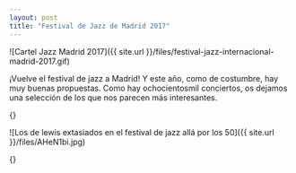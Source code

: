```yaml
---
layout: post
title: "Festival de Jazz de Madrid 2017" 
---
```



![Cartel Jazz Madrid 2017]({{ site.url }}/files/festival-jazz-internacional-madrid-2017.gif)

 
  
   
   


¡Vuelve el festival de jazz a Madrid! Y este año, como de costumbre, hay muy buenas propuestas. Como hay ochocientosmil conciertos, os dejamos una selección de los que nos parecen más interesantes. 



{}



![Los de lewis extasiados en el festival de jazz allá por los 50]({{ site.url }}/files/AHeN1bi.jpg)








{}




